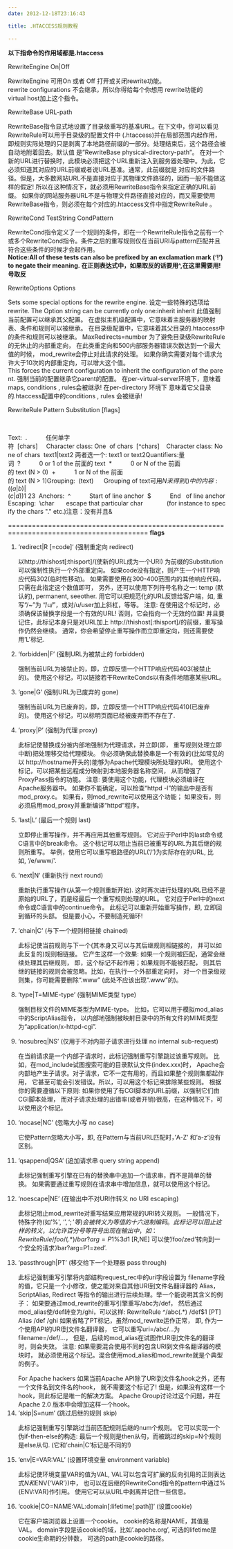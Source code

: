```yaml
---
date: 2012-12-18T23:16:43

title: .HTACCESS规则教程

---
```


<strong>以下指命令的作用域都是.htaccess</strong>

RewriteEngine On|Off

RewriteEngine 可用On 或者 Off 打开或关闭rewrite功能。
rewrite configurations 不会继承，所以你得给每个你想用 rewrite功能的virtual host加上这个指令。

RewriteBase URL-path

RewriteBase指令显式地设置了目录级重写的基准URL。在下文中，你可以看见RewriteRule可以用于目录级的配置文件中 (.htaccess)并在局部范围内起作用，即规则实际处理的只是剥离了本地路径前缀的一部分。处理结束后，这个路径会被自动地附着回去。默认值 是”RewriteBase physical-directory-path”。
在对一个新的URL进行替换时，此模块必须把这个URL重新注入到服务器处理中。为此，它必须知道其对应的URL前缀或者说URL基准。通常，此前缀就是 对应的文件路径。但是，大多数网站URL不是直接对应于其物理文件路径的，因而一般不能做这样的假定! 所以在这种情况下，就必须用RewriteBase指令来指定正确的URL前缀。
如果你的网站服务器URL不是与物理文件路径直接对应的，而又需要使用RewriteBase指令，则必须在每个对应的.htaccess文件中指定RewriteRule 。

RewriteCond TestString CondPattern

RewriteCond指令定义了一个规则的条件，即在一个RewriteRule指令之前有一个或多个RewriteCond指令。条件之后的重写规则仅在当前URI与pattern匹配并且符合这些条件的时候才会起作用。
<strong>Notice:All of these tests can also be prefixed by an exclamation mark (‘!’) to negate their meaning. </strong><strong>在正则表达式中，如果取反的话要用^,在这里需要用!号取反</strong>

RewriteOptions Options

Sets some special options for the rewrite engine.
设定一些特殊的选项给rewrite.
The Option string can be currently only one:inherit
inherit
此值强制当前配置可以继承其父配置。 在虚拟主机级配置中，它意味着主服务器的映射表、条件和规则可以被继承。 在目录级配置中，它意味着其父目录的.htaccess中的条件和规则可以被继承。
MaxRedirects=number
为了避免目录级RewriteRule的无休止的内部重定向， 在此类重定向和500内部服务器错误次数达到一个最大值的时候， mod_rewrite会停止对此请求的处理。 如果你确实需要对每个请求允许大于10次的内部重定向，可以增大这个值。
This forces the current configuration to inherit the configuration of the parent.
强制当前的配置继承它parent的配置。
在per-virtual-server环境下，意味着maps, conditions , rules会被继承!
在per-directory 环境下 意味着它父目录的.htaccess配置中的conditions , rules 会被继承!

RewriteRule Pattern Substitution [flags]

&nbsp;

Text:  .           任何单字符  [chars]     Character class: One  of chars  [^chars]    Character class: None of chars  text1|text2 两者选一个: text1 or text2Quantifiers:量词  ?           0 or 1 of the 前面的 text  *           0 or N of the 前面的 text (N &gt; 0)  +           1 or N of the 前面的 text (N &gt; 1)Grouping:  (text)      Grouping of text可用$N来得到()中的内容: ( (a|b) | (c|d))$1 $2      $3  Anchors:  ^           Start of line anchor  $           End   of line anchorEscaping:  \char       escape that particular char              (for instance to specify the chars ".[]()" etc.)注意：没有并且&amp;

=========================================================================================
<strong>flags</strong>
<ol>
	<li>‘redirect|R [=code]‘ (强制重定向 redirect)

以http://thishost[:thisport]/(使新的URL成为一个URI) 为前缀的Substitution可以强制性执行一个外部重定向。 如果code没有指定，则产生一个HTTP响应代码302(临时性移动)。 如果需要使用在300-400范围内的其他响应代码，只需在此指定这个数值即可， 另外，还可以使用下列符号名称之一: temp (默认的), permanent, seeother. 用它可以把规范化的URL反馈给客户端，如, 重写“/~”为 “/u/”，或对/u/user加上斜杠，等等。 注意: 在使用这个标记时，必须确保该替换字段是一个有效的URL! 否则，它会指向一个无效的位置! 并且要记住，此标记本身只是对URL加上 http://thishost[:thisport]/的前缀，重写操作仍然会继续。 通常，你会希望停止重写操作而立即重定向，则还需要使用’L'标记.</li>
	<li>‘forbidden|F’ (强制URL为被禁止的 forbidden)

强制当前URL为被禁止的，即，立即反馈一个HTTP响应代码403(被禁止的)。 使用这个标记，可以链接若干RewriteConds以有条件地阻塞某些URL。</li>
	<li>‘gone|G’ (强制URL为已废弃的 gone)

强制当前URL为已废弃的，即，立即反馈一个HTTP响应代码410(已废弃的)。 使用这个标记，可以标明页面已经被废弃而不存在了.</li>
	<li>‘proxy|P’ (强制为代理 proxy)

此标记使替换成分被内部地强制为代理请求，并立即(即， 重写规则处理立即中断)把处理移交给代理模块。 你必须确保此替换串是一个有效的(比如常见的以 http://hostname开头的)能够为Apache代理模块所处理的URI。 使用这个标记，可以把某些远程成分映射到本地服务器名称空间， 从而增强了ProxyPass指令的功能。 注意: 要使用这个功能，代理模块必须编译在Apache服务器中。 如果你不能确定，可以检查“httpd -l”的输出中是否有mod_proxy.c。 如果有，则mod_rewrite可以使用这个功能； 如果没有，则必须启用mod_proxy并重新编译“httpd”程序。</li>
	<li>‘last|L’ (最后一个规则 last)

立即停止重写操作，并不再应用其他重写规则。 它对应于Perl中的last命令或C语言中的break命令。 这个标记可以阻止当前已被重写的URL为其后继的规则所重写。 举例，使用它可以重写根路径的URL(‘/’)为实际存在的URL, 比如, ‘/e/www/’.</li>
	<li>‘next|N’ (重新执行 next round)

重新执行重写操作(从第一个规则重新开始). 这时再次进行处理的URL已经不是原始的URL了，而是经最后一个重写规则处理的URL。 它对应于Perl中的next命令或C语言中的continue命令。 此标记可以重新开始重写操作，即, 立即回到循环的头部。 但是要小心，不要制造死循环!</li>
	<li>‘chain|C’ (与下一个规则相链接 chained)

此标记使当前规则与下一个(其本身又可以与其后继规则相链接的， 并可以如此反复的)规则相链接。 它产生这样一个效果: 如果一个规则被匹配，通常会继续处理其后继规则， 即，这个标记不起作用；如果规则不能被匹配， 则其后继的链接的规则会被忽略。比如，在执行一个外部重定向时， 对一个目录级规则集，你可能需要删除“.www” (此处不应该出现“.www”的)。</li>
	<li>‘type|T=MIME-type’ (强制MIME类型 type)

强制目标文件的MIME类型为MIME-type。 比如，它可以用于模拟mod_alias中的ScriptAlias指令， 以内部地强制被映射目录中的所有文件的MIME类型为“application/x-httpd-cgi”.</li>
	<li>‘nosubreq|NS’ (仅用于不对内部子请求进行处理 no internal sub-request)

在当前请求是一个内部子请求时，此标记强制重写引擎跳过该重写规则。 比如，在mod_include试图搜索可能的目录默认文件(index.xxx)时， Apache会内部地产生子请求。对子请求，它不一定有用的，而且如果整个规则集都起作用， 它甚至可能会引发错误。所以，可以用这个标记来排除某些规则。 根据你的需要遵循以下原则: 如果你使用了有CGI脚本的URL前缀，以强制它们由CGI脚本处理， 而对子请求处理的出错率(或者开销)很高，在这种情况下，可以使用这个标记。</li>
	<li>‘nocase|NC’ (忽略大小写 no case)

它使Pattern忽略大小写，即, 在Pattern与当前URL匹配时，’A-Z’ 和’a-z’没有区别。</li>
	<li>‘qsappend|QSA’ (追加请求串 query string append)

此标记强制重写引擎在已有的替换串中追加一个请求串，而不是简单的替换。 如果需要通过重写规则在请求串中增加信息，就可以使用这个标记。</li>
	<li>‘noescape|NE’ (在输出中不对URI作转义 no URI escaping)

此标记阻止mod_rewrite对重写结果应用常规的URI转义规则。 一般情况下，特殊字符(如’%', ‘$’, ‘;’等)会被转义为等值的十六进制编码。 此标记可以阻止这样的转义，以允许百分号等符号出现在输出中，如： RewriteRule /foo/(.*) /bar?arg=P1\%3d$1 [R,NE]
可以使’/foo/zed’转向到一个安全的请求’/bar?arg=P1=zed’.</li>
	<li>‘passthrough|PT’ (移交给下一个处理器 pass through)

此标记强制重写引擎将内部结构request_rec中的uri字段设置为 filename字段的值，它只是一个小修改，使之能对来自其他URI到文件名翻译器的 Alias，ScriptAlias, Redirect 等指令的输出进行后续处理。举一个能说明其含义的例子： 如果要通过mod_rewrite的重写引擎重写/abc为/def， 然后通过mod_alias使/def转变为/ghi，可以这样: RewriteRule ^/abc(.*) /def$1 [PT]
Alias /def /ghi
如果省略了PT标记，虽然mod_rewrite运作正常， 即, 作为一个使用API的URI到文件名翻译器， 它可以重写uri=/abc/…为filename=/def/…， 但是，后续的mod_alias在试图作URI到文件名的翻译时，则会失效。
注意: 如果需要混合使用不同的包含URI到文件名翻译器的模块时， 就必须使用这个标记。混合使用mod_alias和mod_rewrite就是个典型的例子。
<div>For Apache hackers
如果当前Apache API除了URI到文件名hook之外，还有一个文件名到文件名的hook， 就不需要这个标记了! 但是，如果没有这样一个hook，则此标记是唯一的解决方案。 Apache Group讨论过这个问题，并在Apache 2.0 版本中会增加这样一个hook。</div></li>
	<li>‘skip|S=num’ (跳过后继的规则 skip)

此标记强制重写引擎跳过当前匹配规则后继的num个规则。 它可以实现一个伪if-then-else的构造: 最后一个规则是then从句，而被跳过的skip=N个规则是else从句. (它和’chain|C’标记是不同的!)</li>
	<li>‘env|E=VAR:VAL’ (设置环境变量 environment variable)

此标记使环境变量VAR的值为VAL, VAL可以包含可扩展的反向引用的正则表达式$N和%N。 此标记可以多次使用以设置多个变量。 这些变量可以在其后许多情况下被间接引用，但通常是在XSSI (via or CGI (如 $ENV{‘VAR’})中， 也可以在后继的RewriteCond指令的pattern中通过%{ENV:VAR}作引用。 使用它可以从URL中剥离并记住一些信息。</li>
	<li>‘cookie|CO=NAME:VAL:domain[:lifetime[:path]]’ (设置cookie)

它在客户端浏览器上设置一个cookie。 cookie的名称是NAME，其值是VAL。 domain字段是该cookie的域，比如’.apache.org’, 可选的lifetime是cookie生命期的分钟数， 可选的path是cookie的路径。</li>
</ol>
